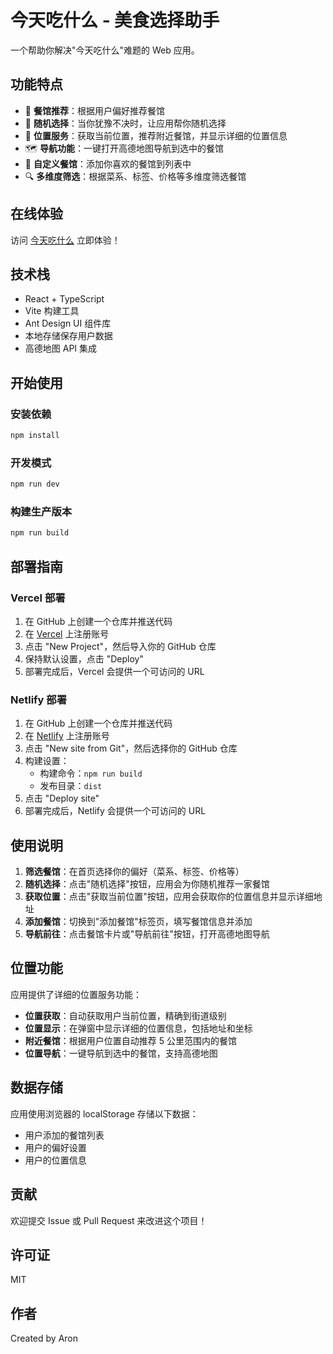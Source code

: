 # 今天吃什么 - 美食选择助手

一个帮助你解决"今天吃什么"难题的 Web 应用。

## 功能特点

- 🍔 **餐馆推荐**：根据用户偏好推荐餐馆
- 🎲 **随机选择**：当你犹豫不决时，让应用帮你随机选择
- 📍 **位置服务**：获取当前位置，推荐附近餐馆，并显示详细的位置信息
- 🗺️ **导航功能**：一键打开高德地图导航到选中的餐馆
- 📝 **自定义餐馆**：添加你喜欢的餐馆到列表中
- 🔍 **多维度筛选**：根据菜系、标签、价格等多维度筛选餐馆

## 在线体验

访问 [今天吃什么](https://food-picker-aron.vercel.app) 立即体验！

## 技术栈

- React + TypeScript
- Vite 构建工具
- Ant Design UI 组件库
- 本地存储保存用户数据
- 高德地图 API 集成

## 开始使用

### 安装依赖

```bash
npm install
```

### 开发模式

```bash
npm run dev
```

### 构建生产版本

```bash
npm run build
```

## 部署指南

### Vercel 部署

1. 在 GitHub 上创建一个仓库并推送代码
2. 在 [Vercel](https://vercel.com) 上注册账号
3. 点击 "New Project"，然后导入你的 GitHub 仓库
4. 保持默认设置，点击 "Deploy"
5. 部署完成后，Vercel 会提供一个可访问的 URL

### Netlify 部署

1. 在 GitHub 上创建一个仓库并推送代码
2. 在 [Netlify](https://netlify.com) 上注册账号
3. 点击 "New site from Git"，然后选择你的 GitHub 仓库
4. 构建设置：
   - 构建命令：`npm run build`
   - 发布目录：`dist`
5. 点击 "Deploy site"
6. 部署完成后，Netlify 会提供一个可访问的 URL

## 使用说明

1. **筛选餐馆**：在首页选择你的偏好（菜系、标签、价格等）
2. **随机选择**：点击"随机选择"按钮，应用会为你随机推荐一家餐馆
3. **获取位置**：点击"获取当前位置"按钮，应用会获取你的位置信息并显示详细地址
4. **添加餐馆**：切换到"添加餐馆"标签页，填写餐馆信息并添加
5. **导航前往**：点击餐馆卡片或"导航前往"按钮，打开高德地图导航

## 位置功能

应用提供了详细的位置服务功能：

- **位置获取**：自动获取用户当前位置，精确到街道级别
- **位置显示**：在弹窗中显示详细的位置信息，包括地址和坐标
- **附近餐馆**：根据用户位置自动推荐 5 公里范围内的餐馆
- **位置导航**：一键导航到选中的餐馆，支持高德地图

## 数据存储

应用使用浏览器的 localStorage 存储以下数据：

- 用户添加的餐馆列表
- 用户的偏好设置
- 用户的位置信息

## 贡献

欢迎提交 Issue 或 Pull Request 来改进这个项目！

## 许可证

MIT

## 作者

Created by Aron
